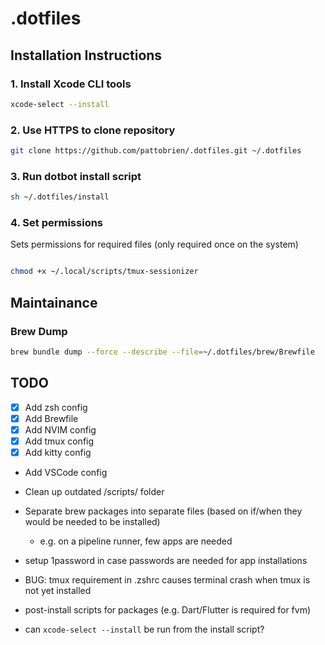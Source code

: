 # .dotfiles

## Installation Instructions

### 1. Install Xcode CLI tools

```sh
xcode-select --install
```

### 2. Use HTTPS to clone repository

```sh
git clone https://github.com/pattobrien/.dotfiles.git ~/.dotfiles
```

### 3. Run dotbot install script

```sh
sh ~/.dotfiles/install
```

### 4. Set permissions

Sets permissions for required files (only required once on the system)

```sh

chmod +x ~/.local/scripts/tmux-sessionizer
```

## Maintainance

### Brew Dump

```sh
brew bundle dump --force --describe --file=~/.dotfiles/brew/Brewfile
```

## TODO

- [x] Add zsh config
- [x] Add Brewfile
- [x] Add NVIM config
- [x] Add tmux config
- [x] Add kitty config
- Add VSCode config
- Clean up outdated /scripts/ folder
- Separate brew packages into separate files (based on if/when they would be needed to be installed)

  - e.g. on a pipeline runner, few apps are needed

- setup 1password in case passwords are needed for app installations
- BUG: tmux requirement in .zshrc causes terminal crash when tmux is not yet installed
- post-install scripts for packages (e.g. Dart/Flutter is required for fvm)
- can `xcode-select --install` be run from the install script?
